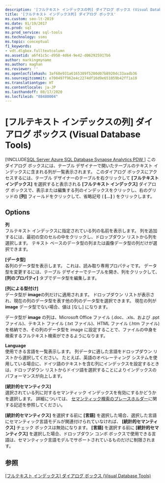 ```yaml
---
description: '[フルテキスト インデックスの列] ダイアログ ボックス (Visual Database Tools)'
title: '[フルテキスト インデックス列] ダイアログ ボックス'
ms.custom: seo-lt-2019
ms.date: 01/19/2017
ms.prod: sql
ms.prod_service: sql-tools
ms.technology: ssms
ms.topic: conceptual
f1_keywords:
- vdt.dlgbox.fulltextcolumn
ms.assetid: a6f41c5c-d950-4d64-9e42-d062925917b6
author: markingmyname
ms.author: maghan
ms.reviewer: ''
ms.openlocfilehash: 3af68e931a6165389f5200d07b8920dc33aadb36
ms.sourcegitcommit: e700497f962e4c2274df16d9e651059b42ff1a10
ms.translationtype: HT
ms.contentlocale: ja-JP
ms.lasthandoff: 08/17/2020
ms.locfileid: "88480004"
---
```

# <a name="full-text-index-columns-dialog-box-visual-database-tools"></a>[フルテキスト インデックスの列] ダイアログ ボックス (Visual Database Tools)
[!INCLUDE[SQL Server Azure SQL Database Synapse Analytics PDW ](../../includes/applies-to-version/sql-asdb-asdbmi-asa-pdw.md)]
このダイアログ ボックスには、テーブル デザイナーで開いたテーブルのテキスト インデックスに含まれる列が一覧表示されます。 このダイアログ ボックスにアクセスするには、テーブル デザイナーのテーブルを右クリックして **[フルテキスト インデックス]** を選択すると表示される **[フルテキスト インデックス]** ダイアログ ボックスで、表示または編集する列のインデックスをクリックし、右のグリッドの **[列]** フィールドをクリックして、省略記号 ( **[...]** ) をクリックします。  
  
## <a name="options"></a>Options  
**列**  
フルテキスト インデックスに指定されている列の名前を表示します。 列を追加するには、最初の空のセルの中をクリックし、ドロップダウン リストから列を選択します。 テキスト ベースのデータ型の列または画像データ型の列だけが選択できます。  
  
**[データ型]**  
各列のデータ型を表示します。 これは、読み取り専用プロパティです。 データ型を変更するには、テーブル デザイナーでテーブルを開き、列をクリックして、 **[列のプロパティ]** タブでデータ型を編集します。  
  
**[列による型付け]**  
データ型が **image**の列だけに適用されます。 ドロップダウン リストが表示され、現在の列のデータ型を表す他の列のデータ型を選択できます。 現在の列が **image** データ型でない場合、値は [なし] になります。  
  
データ型が **image** の列は、Microsoft Office ファイル (.doc、.xls、および .ppt ファイル)、テキスト ファイル (.txt ファイル)、HTML ファイル (.htm ファイル) を格納でき、その列のデータ型を image に設定することで、ファイルの中身を検索するフルテキスト検索ができるようになります。  
  
**Language**  
使用できる言語を一覧表示します。 列データに適した言語をドロップダウン リストから選択してください。 たとえば、英語のオペレーティング システムを使用している場合に、ドイツ語のテキストを含む列にインデックスを設定するときは、ドロップダウン リストからドイツ語を選択することによりインデックスのパフォーマンスが向上します。  
  
**[統計的セマンティクス]**  
選択されている列に対するセマンティック インデックスを有効にするかどうかを選択します。 詳細については、 [セマンティック検索のプレースホルダー](https://msdn.microsoft.com/cd8faa9d-07db-420d-93f4-a2ea7c974b97)に関する記述を参照してください。  
  
**[統計的セマンティクス]** を選択する前に **[言語]** を選択した場合、選択した言語にセマンティック言語モデルが関連付けられていなければ、 **[統計的セマンティクス]** チェック ボックスは無効になります。 **[言語]** を選択する前に **[統計的セマンティクス]** を選択した場合、ドロップダウン コンボ ボックスで使用できる言語は、セマンティック言語モデルでサポートされているものだけに制限されます。  
  
## <a name="see-also"></a>参照  
[[フルテキスト インデックス] ダイアログ ボックス (Visual Database Tools)](../../ssms/visual-db-tools/full-text-index-dialog-box-visual-database-tools.md)  
  
